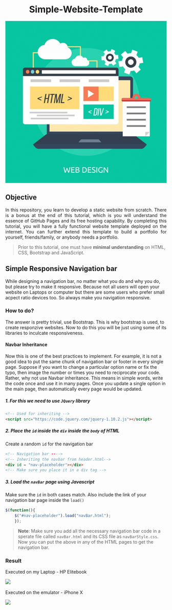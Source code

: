 <h1 align = "center">Simple-Website-Template</h1>

<p align = "center">
<img src = "https://github.com/Tanu-N-Prabhu/Simple-Website-Template/blob/main/Img/web-design-background_1300-39.jpg">
</p>

## Objective

<p align = "justify">In this repository, you learn to develop a static website from scratch. There is a bonus at the end of this tutorial, which is you will understand the essence of GitHub Pages and its free hosting capability. By completing this tutorial, you will have a fully functional website template deployed on the internet. You can further extend this template to build a portfolio for yourself, friends/family, or anybody needs a portfolio.</p>

> Prior to this tutorial, one must have <b>minimal understanding</b> on HTML, CSS, Bootstrap and JavaScript. 


## Simple Responsive Navigation bar

While designing a navigation bar, no matter what you do and why you do, but please try to make it responsive. Because not all users will open your website on Laptops or computer but there are some users who prefer small acpect ratio devices too. So always make you navigation responsive. 

### How to do?

The answer is pretty trivial, use Bootstrap. This is why bootstrap is used, to create responzive websites. Now to do this you will be just using some of its libraries to inculcate responsiveness.

#### Navbar Inheritance

Now this is one of the best practices to implement. For example, it is not a good idea to put the same chunk of navigation bar or footer in every single page. Suppose if you want to change a particular option name or fix the typo, then image the number or times you need to reciprocate your code. Rather, why not use Navbar inheritance. This means in simple words, write the code once and use it in many pages. Once you update a single option in the main page, then automatically every page would be updated.
##### 1. For this we need to use `JQuery` library



```html
<!-- Used for inheriting -->
<script src="https://code.jquery.com/jquery-1.10.2.js"></script>
```


##### 2. Place the `id` inside the `div` inside the `body` of HTML

Create a random `id` for the navigation bar

```html
<!-- Navigation bar ---->
<!-- Inheriting the navbar from header.html-->
<div id = "nav-placeholder"></div>          
<!-- Make sure you place it in a div tag -->
```


##### 3. Load the `navBar` page using Javascript

Make sure the `id` in both cases match. Also include the link of your navigation bar page inside the `load()`

```Javascript
$(function(){
    $("#nav-placeholder").load("navBar.html");
    });
```


> <b>Note</b>: Make sure you add all the necessary navigation bar code in a sperate file called `navBar.html` and its CSS file as `navBarStyle.css`. Now you can put the above in any of the HTML pages to get the navigation bar.


### Result

Executed on my Laptop - HP Elitebook

<img src = "https://github.com/Tanu-N-Prabhu/Simple-Website-Templates/blob/main/Img/nav1.PNG">

Executed on the emulator - iPhone X

<img src = "https://github.com/Tanu-N-Prabhu/Simple-Website-Templates/blob/main/Img/nav2.PNG">




